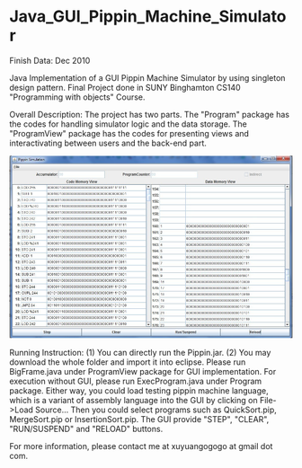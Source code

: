 Java_GUI_Pippin_Machine_Simulator
=================================

Finish Data: Dec 2010

Java Implementation of a GUI Pippin Machine Simulator by using singleton design pattern. Final Project done in SUNY Binghamton CS140 "Programming with objects" Course.

Overall Description:
	The project has two parts. The "Program" package has the codes for handling simulator logic and the data storage. The "ProgramView" package has the codes for presenting views and interactivating between users and the back-end part.

![My image](https://github.com/TutuuXY/Snapshots_for_Readmes_of_all_projects/blob/master/Java_GUI_Pippin_Machine_Simulator.jpg)

Running Instruction:
	(1) You can directly run the Pippin.jar.
	(2) You may download the whole folder and import it into eclipse. Please run BigFrame.java under ProgramView package for GUI implementation. For execution without GUI, please run ExecProgram.java under Program package.
	Either way, you could load testing pippin machine language, which is a variant of assembly language into the GUI by clicking on File->Load Source... Then you could select programs such as QuickSort.pip, MergeSort.pip or InsertionSort.pip. The GUI provide "STEP", "CLEAR", "RUN/SUSPEND" and "RELOAD" buttons.

For more information, please contact me at xuyuangogogo at gmail dot com.
